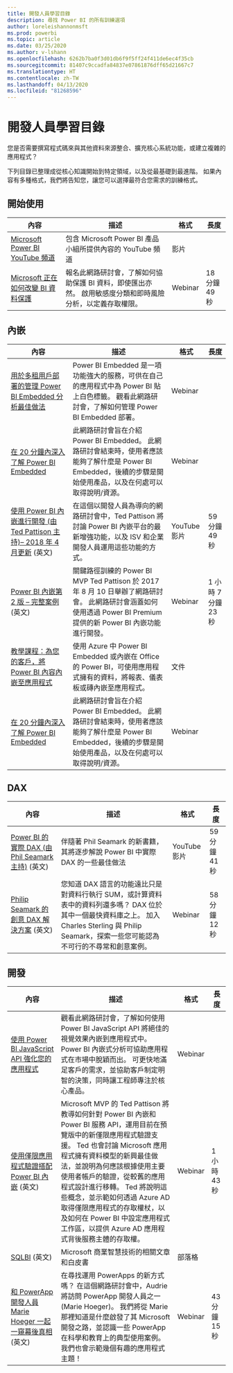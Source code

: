 ```yaml
---
title: 開發人員學習目錄
description: 尋找 Power BI 的所有訓練選項
author: loreleishannonmsft
ms.prod: powerbi
ms.topic: article
ms.date: 03/25/2020
ms.author: v-lshann
ms.openlocfilehash: 6262b7ba0f3d01db6f9f5ff24f411de6ec4f35cb
ms.sourcegitcommit: 81407c9ccadfa84837e07861876dff65d21667c7
ms.translationtype: HT
ms.contentlocale: zh-TW
ms.lasthandoff: 04/13/2020
ms.locfileid: "81268596"
---
```

# <a name="developer-learning-catalog"></a>開發人員學習目錄

您是否需要撰寫程式碼來與其他資料來源整合、擴充核心系統功能，或建立複雜的應用程式？

下列目錄已整理成從核心知識開始到特定領域，以及從最基礎到最進階。 如果內容有多種格式，我們將告知您，讓您可以選擇最符合您需求的訓練格式。

## <a name="get-started"></a>開始使用<a name="get-started"></a>
| 內容 | 描述 | 格式  | 長度      |
|--------------------------------------------------------------------------------------------------------------------------------------------------|---------------------------------------------------------------------------------------------------------------------------------------------------------------------------------------------------|---------|-------------|
| [Microsoft Power BI YouTube 頻道](https://www.youtube.com/user/mspowerbi/videos)  | 包含 Microsoft Power BI 產品小組所提供內容的 YouTube 頻道   | 影片  |             |
| [Microsoft 正在如何改變 BI 資料保護](https://info.microsoft.com/ww-landing-How-Microsoft-Is-Changing-BI-Data-Protection-OnDemand.html) | 報名此網路研討會，了解如何協助保護 BI 資料，即使匯出亦然。 啟用敏感度分類和即時風險分析，以定義存取權限。 | Webinar | 18 分鐘 49 秒 |
## <a name="embedded"></a>內嵌<a name="embedded"></a>
| 內容 | 描述 | 格式  | 長度      |
|--------------------------------------------------------------------------------------------------------------------------------------------------|---------------------------------------------------------------------------------------------------------------------------------------------------------------------------------------------------|---------|-------------|
| [用於多租用戶部署的管理 Power BI Embedded 分析最佳做法](https://info.microsoft.com/ww-landing-PBI-webinar-Best-Practices-for-Managing-Power-BI-Embedded-video.html) | Power BI Embedded 是一項功能強大的服務，可供在自己的應用程式中為 Power BI 貼上白色標籤。 觀看此網路研討會，了解如何管理 Power BI Embedded 部署。   | Webinar       |                |
| [在 20 分鐘內深入了解 Power BI Embedded](https://info.microsoft.com/ww-ondemand-power-bi-embedded-in-20-min.html)  | 此網路研討會旨在介紹 Power BI Embedded。 此網路研討會結束時，使用者應該能夠了解什麼是 Power BI Embedded，後續的步驟是開始使用產品，以及在何處可以取得說明/資源。 | Webinar       |                |
| [使用 Power BI 內嵌進行開發 (由 Ted Pattison 主持)– 2018 年 4 月更新](https://www.youtube.com/watch?v=swnGlrRy588) (英文)  | 在這個以開發人員為導向的網路研討會中，Ted Pattison 將討論 Power BI 內嵌平台的最新增強功能，以及 ISV 和企業開發人員運用這些功能的方式。 | YouTube 影片 | 59 分鐘 49 秒  |
| [Power BI 內嵌第 2 版 – 完整案例](https://community.powerbi.com/t5/Webinars-and-Video-Gallery/Power-BI-Embedding-Version-2-The-Full-Story/td-p/229527) (英文)    | 關鍵路徑訓練的 Power BI MVP Ted Pattison 於 2017 年 8 月 10 日舉辦了網路研討會。 此網路研討會涵蓋如何使用透過 Power BI Premium 提供的新 Power BI 內嵌功能進行開發。  | Webinar       | 1 小時 7 分鐘 23 秒 |
| [教學課程：為您的客戶，將 Power BI 內容內嵌至應用程式](https://docs.microsoft.com/power-bi/developer/embed-sample-for-customers#step-1-setup-your-embedded-analytics-development-environment) | 使用 Azure 中 Power BI Embedded 或內嵌在 Office 的 Power BI，可使用應用程式擁有的資料，將報表、儀表板或磚內嵌至應用程式。  | 文件 |                |
| [在 20 分鐘內深入了解 Power BI Embedded](https://info.microsoft.com/ww-ondemand-power-bi-embedded-in-20-min.html)  | 此網路研討會旨在介紹 Power BI Embedded。 此網路研討會結束時，使用者應該能夠了解什麼是 Power BI Embedded，後續的步驟是開始使用產品，以及在何處可以取得說明/資源。 | Webinar       |                |
## <a name="dax"></a>DAX<a name="dax"></a>
| 內容 | 描述 | 格式  | 長度      |
|--------------------------------------------------------------------------------------------------------------------------------------------------|---------------------------------------------------------------------------------------------------------------------------------------------------------------------------------------------------|---------|-------------|
| [Power BI 的實際 DAX (由 Phil Seamark 主持)](https://www.youtube.com/watch?v=1fGfqzS37qs) (英文)  | 伴隨著 Phil Seamark 的新書籍，其將逐步解說 Power BI 中實際 DAX 的一些最佳做法   | YouTube 影片 | 59 分鐘 41 秒 |
| [Philip Seamark 的創意 DAX 解決方案](https://community.powerbi.com/t5/Webinars-and-Video-Gallery/10-2-18-Webinar-Creative-DAX-solutions-by-Philip-Seamark/td-p/516250) (英文) | 您知道 DAX 語言的功能遠比只是對資料行執行 SUM，或計算資料表中的資料列還多嗎？ DAX 位於其中一個最快資料庫之上。 加入 Charles Sterling 與 Philip Seamark，探索一些您可能認為不可行的不尋常和創意案例。 | Webinar       | 58 分鐘 12 秒 |
## <a name="development"></a>開發<a name="development"></a>
| 內容 | 描述 | 格式  | 長度      |
|--------------------------------------------------------------------------------------------------------------------------------------------------|---------------------------------------------------------------------------------------------------------------------------------------------------------------------------------------------------|---------|-------------|
| [使用 Power BI JavaScript API 強化您的應用程式](https://info.microsoft.com/ww-landing-PBI-JavaScript-API-video.html)   | 觀看此網路研討會，了解如何使用 Power BI JavaScript API 將絕佳的視覺效果內嵌到應用程式中。 Power BI 內嵌式分析可協助應用程式在市場中脫穎而出。 可更快地滿足客戶的需求，並協助客戶制定明智的決策，同時讓工程師專注於核心產品。  | Webinar |             |
| [使用僅限應用程式驗證搭配 Power BI 內嵌](https://community.powerbi.com/t5/Webinars-and-Video-Gallery/Webinar-Using-App-only-Authentication-with-Power-BI-Embedding/td-p/642230) (英文)   | Microsoft MVP 的 Ted Pattison 將教導如何針對 Power BI 內嵌和 Power BI 服務 API，運用目前在預覽版中的新僅限應用程式驗證支援。 Ted 也會討論 Microsoft 應用程式擁有資料模型的新興最佳做法，並說明為何應該根據使用主要使用者帳戶的驗證，從較舊的應用程式設計進行移轉。 Ted 將說明這些概念，並示範如何透過 Azure AD 取得僅限應用程式的存取權杖，以及如何在 Power BI 中設定應用程式工作區，以提供 Azure AD 應用程式背後服務主體的存取權。 | Webinar | 1 小時 43 秒   |
| [SQLBI](https://www.sqlbi.com/articles/) (英文)  | Microsoft 商業智慧技術的相關文章和白皮書   | 部落格    |             |
| [和 PowerApp 開發人員 Marie Hoeger 一起一窺幕後真相](https://community.powerbi.com/t5/Webinars-and-Video-Gallery/6-1-2017-Look-behind-the-curtain-with-one-of-the-PowerApp/td-p/161484) (英文) | 在尋找運用 PowerApps 的新方式嗎？ 在這個網路研討會中，Audrie 將訪問 PowerApp 開發人員之一 (Marie Hoeger)。 我們將從 Marie 那裡知道是什麼啟發了其 Microsoft 開發之路，並認識一些 PowerApp 在科學和教育上的典型使用案例。 我們也會示範幾個有趣的應用程式主題！  | Webinar | 43 分鐘 15 秒 |
